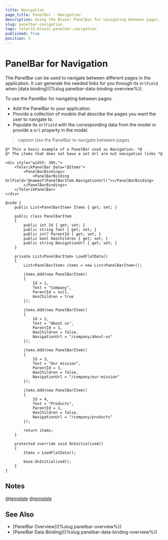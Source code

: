 ```yaml
---
title: Navigation
page_title: PanelBar - Navigation
description: Using the Blazor PanelBar for navigating between pages.
slug: panelbar-navigation
tags: telerik,blazor,panelbar,navigation
published: True
position: 5
---
```


# PanelBar for Navigation

The PanelBar can be used to navigate between different pages in the application. It can generate the needed links for you through its `UrlField` when [data binding]({%slug panelbar-data-binding-overview%}).

To use the PanelBar for navigating between pages:

* Add the PanelBar to your application.
* Provide a collection of models that describe the pages you want the user to navigate to.
* Populate its `UrlField` with the corresponding data from the model or provide a `Url` property in the model.

>caption Use the PanelBar to navigate between pages

````RAZOR
@* This a basic example of a PanelBar used as Navigation. *@
@* The items that does not have a set Url are not navigation links *@

<div style="width: 30%;">
    <TelerikPanelBar Data="@Items">
        <PanelBarBindings>
            <PanelBarBinding UrlField="@nameof(PanelBarItem.NavigationUrl)"></PanelBarBinding>
        </PanelBarBindings>
    </TelerikPanelBar>
</div>

@code {
    public List<PanelBarItem> Items { get; set; }

    public class PanelBarItem
    {
        public int Id { get; set; }
        public string Text { get; set; }
        public int? ParentId { get; set; }
        public bool HasChildren { get; set; }
        public string NavigationUrl { get; set; }
    }

    private List<PanelBarItem> LoadFlatData()
    {
        List<PanelBarItem> items = new List<PanelBarItem>();

        items.Add(new PanelBarItem()
        {
            Id = 1,
            Text = "Company",
            ParentId = null,
            HasChildren = true
        });

        items.Add(new PanelBarItem()
        {
            Id = 2,
            Text = "About us",
            ParentId = 1,
            HasChildren = false,
            NavigationUrl = "/company/about-us"
        });

        items.Add(new PanelBarItem()
        {
            Id = 3,
            Text = "Our mission",
            ParentId = 1,
            HasChildren = false,
            NavigationUrl = "/company/our-mission"
        });

        items.Add(new PanelBarItem()
        {
            Id = 4,
            Text = "Products",
            ParentId = 1,
            HasChildren = false,
            NavigationUrl = "/company/products"
        });

        return items;
    }

    protected override void OnInitialized()
    {
        Items = LoadFlatData();

        base.OnInitialized();
    }
}
````


## Notes

@[template](/_contentTemplates/common/navigation-components.md#navman-used)
@[template](/_contentTemplates/common/navigation-components.md#double-navigation)


## See Also

* [PanelBar Overview]({%slug panelbar-overview%})
* [PanelBar Data Binding]({%slug panelbar-data-binding-overview%})
